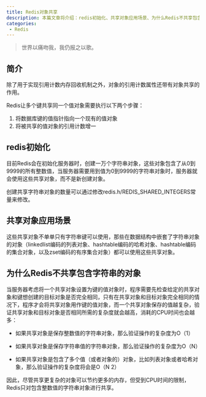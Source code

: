 ```yaml
---
title: Redis对象共享
description: 本篇文章将介绍：redis初始化、共享对象应用场景、为什么Redis不共享包含字符串的对象
categories:
 - Redis
---
```


> 世界以痛吻我，我仍报之以歌。

## 简介
除了用于实现引用计数内存回收机制之外，对象的引用计数属性还带有对象共享的作用。

Redis让多个键共享同一个值对象需要执行以下两个步骤：

1. 将数据库键的值指针指向一个现有的值对象
1. 将被共享的值对象的引用计数增一

## redis初始化
目前Redis会在初始化服务器时，创建一万个字符串对象，这些对象包含了从0到9999的所有整数值，当服务器需要用到值为0到9999的字符串对象时，服务器就会使用这些共享对象，而不是新创建对象。

创建共享字符串对象的数量可以通过修改redis.h/REDIS_SHARED_INTEGERS常量来修改。

## 共享对象应用场景

这些共享对象不单单只有字符串键可以使用，那些在数据结构中嵌套了字符串对象的对象（linkedlist编码的列表对象、hashtable编码的哈希对象、hashtable编码的集合对象，以及zset编码的有序集合对象）都可以使用这些共享对象。

## 为什么Redis不共享包含字符串的对象

当服务器考虑将一个共享对象设置为键的值对象时，程序需要先检查给定的共享对象和键想创建的目标对象是否完全相同，只有在共享对象和目标对象完全相同的情况下，程序才会将共享对象用作键的值对象，而一个共享对象保存的值越复杂，验证共享对象和目标对象是否相同所需的复杂度就会越高，消耗的CPU时间也会越多：

- 如果共享对象是保存整数值的字符串对象，那么验证操作的复杂度为O（1）

- 如果共享对象是保存字符串值的字符串对象，那么验证操作的复杂度为O（N）

- 如果共享对象是包含了多个值（或者对象的）对象，比如列表对象或者哈希对象，那么验证操作的复杂度将会是O（N 2）

因此，尽管共享更复杂的对象可以节约更多的内存，但受到CPU时间的限制，Redis只对包含整数值的字符串对象进行共享。